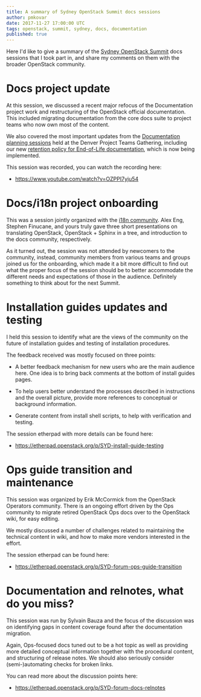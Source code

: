 ```yaml
---
title: A summary of Sydney OpenStack Summit docs sessions
author: pmkovar
date: 2017-11-27 17:00:00 UTC
tags: openstack, summit, sydney, docs, documentation
published: true
---
```


Here I'd like to give a summary of the [Sydney OpenStack Summit](https://www.openstack.org/summit/sydney-2017/) docs sessions that I took part in, and share my comments on them with the broader OpenStack community.

# Docs project update

At this session, we discussed a recent major refocus of the Documentation project work and restructuring of the OpenStack official documentation. This included migrating documentation from the core docs suite to project teams who now own most of the content.

We also covered the most important updates from the [Documentation planning sessions](https://etherpad.openstack.org/p/docs-i18n-ptg-queens) held at the Denver Project Teams Gathering, including our new [retention policy for End-of-Life documentation](http://specs.openstack.org/openstack/docs-specs/specs/queens/retention-policy.html), which is now being implemented.

This session was recorded, you can watch the recording here:

* https://www.youtube.com/watch?v=OZPPI7yju54

# Docs/i18n project onboarding

This was a session jointly organized with the [i18n community](https://wiki.openstack.org/wiki/I18nTeam). Alex Eng, Stephen Finucane, and yours truly gave three short presentations on translating OpenStack, OpenStack + Sphinx in a tree, and introduction to the docs community, respectively.

As it turned out, the session was not attended by newcomers to the community, instead, community members from various teams and groups joined us for the onboarding, which made it a bit more difficult to find out what the proper focus of the session should be to better accommodate the different needs and expectations of those in the audience. Definitely something to think about for the next Summit.

# Installation guides updates and testing

I held this session to identify what are the views of the community on the future of installation guides and testing of installation procedures.

The feedback received was mostly focused on three points:

* A better feedback mechanism for new users who are the main audience here. One idea is to bring back comments at the bottom of install guides pages.

* To help users better understand the processes described in instructions and the overall picture, provide more references to conceptual or background information.

* Generate content from install shell scripts, to help with verification and testing.

The session etherpad with more details can be found here:

* https://etherpad.openstack.org/p/SYD-install-guide-testing

# Ops guide transition and maintenance

This session was organized by Erik McCormick from the OpenStack Operators community. There is an ongoing effort driven by the Ops community to migrate retired OpenStack Ops docs over to the OpenStack wiki, for easy editing.

We mostly discussed a number of challenges related to maintaining the technical content in wiki, and how to make more vendors interested in the effort.

The session etherpad can be found here:

* https://etherpad.openstack.org/p/SYD-forum-ops-guide-transition

# Documentation and relnotes, what do you miss?

This session was run by Sylvain Bauza and the focus of the discussion was on identifying gaps in content coverage found after the documentation migration. 

Again, Ops-focused docs tuned out to be a hot topic as well as providing more detailed conceptual information together with the procedural content, and structuring of release notes. We should also seriously consider (semi-)automating checks for broken links.

You can read more about the discussion points here:

* https://etherpad.openstack.org/p/SYD-forum-docs-relnotes
